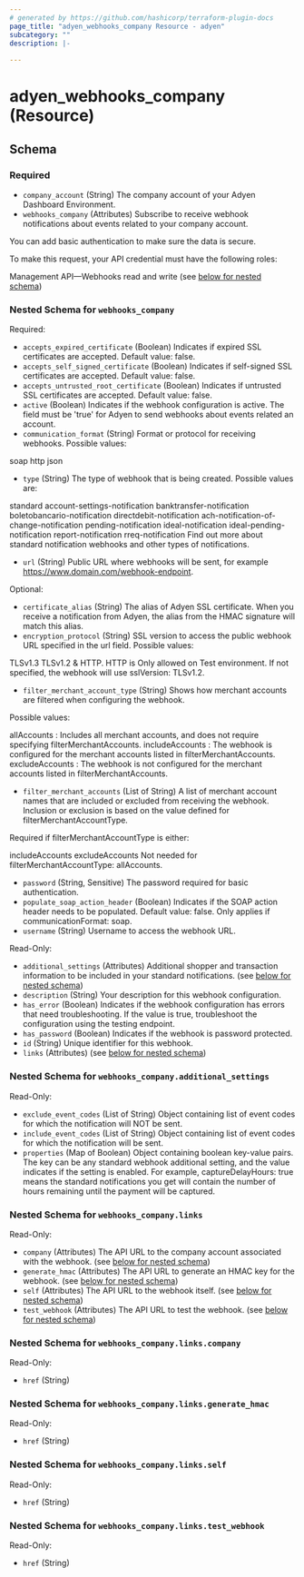 ```yaml
---
# generated by https://github.com/hashicorp/terraform-plugin-docs
page_title: "adyen_webhooks_company Resource - adyen"
subcategory: ""
description: |-
  
---
```


# adyen_webhooks_company (Resource)





<!-- schema generated by tfplugindocs -->
## Schema

### Required

- `company_account` (String) The company account of your Adyen Dashboard Environment.
- `webhooks_company` (Attributes) Subscribe to receive webhook notifications about events related to your company account.

You can add basic authentication to make sure the data is secure.

To make this request, your API credential must have the following roles:

Management API—Webhooks read and write (see [below for nested schema](#nestedatt--webhooks_company))

<a id="nestedatt--webhooks_company"></a>
### Nested Schema for `webhooks_company`

Required:

- `accepts_expired_certificate` (Boolean) Indicates if expired SSL certificates are accepted. Default value: false.
- `accepts_self_signed_certificate` (Boolean) Indicates if self-signed SSL certificates are accepted. Default value: false.
- `accepts_untrusted_root_certificate` (Boolean) Indicates if untrusted SSL certificates are accepted. Default value: false.
- `active` (Boolean) Indicates if the webhook configuration is active. The field must be 'true' for Adyen to send webhooks about events related an account.
- `communication_format` (String) Format or protocol for receiving webhooks. Possible values:

soap
http
json
- `type` (String) The type of webhook that is being created. Possible values are:

standard
account-settings-notification
banktransfer-notification
boletobancario-notification
directdebit-notification
ach-notification-of-change-notification
pending-notification
ideal-notification
ideal-pending-notification
report-notification
rreq-notification
Find out more about standard notification webhooks and other types of notifications.
- `url` (String) Public URL where webhooks will be sent, for example https://www.domain.com/webhook-endpoint.

Optional:

- `certificate_alias` (String) The alias of Adyen SSL certificate. When you receive a notification from Adyen, the alias from the HMAC signature will match this alias.
- `encryption_protocol` (String) SSL version to access the public webhook URL specified in the url field. Possible values:

TLSv1.3
TLSv1.2
 & HTTP. HTTP is Only allowed on Test environment.
If not specified, the webhook will use sslVersion: TLSv1.2.
- `filter_merchant_account_type` (String) Shows how merchant accounts are filtered when configuring the webhook.

Possible values:

allAccounts : Includes all merchant accounts, and does not require specifying filterMerchantAccounts.
includeAccounts : The webhook is configured for the merchant accounts listed in filterMerchantAccounts.
excludeAccounts : The webhook is not configured for the merchant accounts listed in filterMerchantAccounts.
- `filter_merchant_accounts` (List of String) A list of merchant account names that are included or excluded from receiving the webhook. Inclusion or exclusion is based on the value defined for filterMerchantAccountType.

Required if filterMerchantAccountType is either:

includeAccounts
excludeAccounts
Not needed for filterMerchantAccountType: allAccounts.
- `password` (String, Sensitive) The password required for basic authentication.
- `populate_soap_action_header` (Boolean) Indicates if the SOAP action header needs to be populated. Default value: false. Only applies if communicationFormat: soap.
- `username` (String) Username to access the webhook URL.

Read-Only:

- `additional_settings` (Attributes) Additional shopper and transaction information to be included in your standard notifications. (see [below for nested schema](#nestedatt--webhooks_company--additional_settings))
- `description` (String) Your description for this webhook configuration.
- `has_error` (Boolean) Indicates if the webhook configuration has errors that need troubleshooting. If the value is true, troubleshoot the configuration using the testing endpoint.
- `has_password` (Boolean) Indicates if the webhook is password protected.
- `id` (String) Unique identifier for this webhook.
- `links` (Attributes) (see [below for nested schema](#nestedatt--webhooks_company--links))

<a id="nestedatt--webhooks_company--additional_settings"></a>
### Nested Schema for `webhooks_company.additional_settings`

Read-Only:

- `exclude_event_codes` (List of String) Object containing list of event codes for which the notification will NOT be sent.
- `include_event_codes` (List of String) Object containing list of event codes for which the notification will be sent.
- `properties` (Map of Boolean) Object containing boolean key-value pairs. The key can be any standard webhook additional setting, and the value indicates if the setting is enabled. For example, captureDelayHours: true means the standard notifications you get will contain the number of hours remaining until the payment will be captured.


<a id="nestedatt--webhooks_company--links"></a>
### Nested Schema for `webhooks_company.links`

Read-Only:

- `company` (Attributes) The API URL to the company account associated with the webhook. (see [below for nested schema](#nestedatt--webhooks_company--links--company))
- `generate_hmac` (Attributes) The API URL to generate an HMAC key for the webhook. (see [below for nested schema](#nestedatt--webhooks_company--links--generate_hmac))
- `self` (Attributes) The API URL to the webhook itself. (see [below for nested schema](#nestedatt--webhooks_company--links--self))
- `test_webhook` (Attributes) The API URL to test the webhook. (see [below for nested schema](#nestedatt--webhooks_company--links--test_webhook))

<a id="nestedatt--webhooks_company--links--company"></a>
### Nested Schema for `webhooks_company.links.company`

Read-Only:

- `href` (String)


<a id="nestedatt--webhooks_company--links--generate_hmac"></a>
### Nested Schema for `webhooks_company.links.generate_hmac`

Read-Only:

- `href` (String)


<a id="nestedatt--webhooks_company--links--self"></a>
### Nested Schema for `webhooks_company.links.self`

Read-Only:

- `href` (String)


<a id="nestedatt--webhooks_company--links--test_webhook"></a>
### Nested Schema for `webhooks_company.links.test_webhook`

Read-Only:

- `href` (String)
